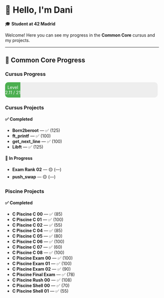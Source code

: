 # 👋 Hello, I'm Dani

🎓 **Student at 42 Madrid**

Welcome! Here you can see my progress in the **Common Core** cursus and my projects.

---

## 🚀 Common Core Progress

### Cursus Progress

<!-- PROGRESS START -->

<div style="background:#eee; border-radius:10px; overflow:hidden; width:100%; max-width:500px; margin-bottom:1em;">
  <div style="background:#4CAF50; width:10.05%; color:white; text-align:center; padding:8px 0;">
    Level 2.11 / 21
  </div>
</div>

<!-- PROGRESS END -->

### Cursus Projects
<!-- CURSUS START -->
<h4>✅ Completed</h4>
<ul>
<li><strong>Born2beroot</strong> — ✅ (125)</li>
<li><strong>ft_printf</strong> — ✅ (100)</li>
<li><strong>get_next_line</strong> — ✅ (100)</li>
<li><strong>Libft</strong> — ✅ (125)</li>
</ul>
<h4>🚧 In Progress</h4>
<ul>
<li><strong>Exam Rank 02</strong> — 🟡 (—)</li>
<li><strong>push_swap</strong> — 🟡 (—)</li>
</ul>
<!-- CURSUS END -->

### Piscine Projects
<!-- PISCINE START -->
<h4>✅ Completed</h4>
<ul>
<li><strong>C Piscine C 00</strong> — ✅ (85)</li>
<li><strong>C Piscine C 01</strong> — ✅ (100)</li>
<li><strong>C Piscine C 02</strong> — ✅ (55)</li>
<li><strong>C Piscine C 04</strong> — ✅ (85)</li>
<li><strong>C Piscine C 05</strong> — ✅ (80)</li>
<li><strong>C Piscine C 06</strong> — ✅ (100)</li>
<li><strong>C Piscine C 07</strong> — ✅ (60)</li>
<li><strong>C Piscine C 08</strong> — ✅ (100)</li>
<li><strong>C Piscine Exam 00</strong> — ✅ (100)</li>
<li><strong>C Piscine Exam 01</strong> — ✅ (100)</li>
<li><strong>C Piscine Exam 02</strong> — ✅ (90)</li>
<li><strong>C Piscine Final Exam</strong> — ✅ (78)</li>
<li><strong>C Piscine Rush 00</strong> — ✅ (108)</li>
<li><strong>C Piscine Shell 00</strong> — ✅ (70)</li>
<li><strong>C Piscine Shell 01</strong> — ✅ (55)</li>
</ul>
<!-- PISCINE END -->

